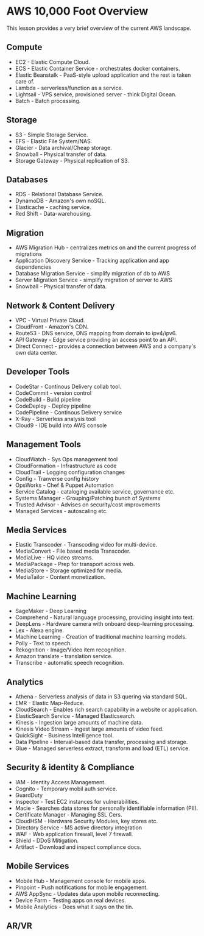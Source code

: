 # AWS 10,000 Foot Overview

This lesson provides a very brief overview of the current AWS landscape.


## Compute
* EC2 - Elastic Compute Cloud.
* ECS - Elastic Container Service - orchestrates docker containers.
* Elastic Beanstalk - PaaS-style upload application and the rest is taken care of.
* Lambda - serverless/function as a service.
* Lightsail - VPS service, provisioned server - think Digital Ocean.
* Batch - Batch processing.

## Storage
* S3 - Simple Storage Service.
* EFS - Elastic File System/NAS.
* Glacier - Data archival/Cheap storage.
* Snowball - Physical transfer of data.
* Storage Gateway - Physical replication of S3.

## Databases
* RDS - Relational Database Service.
* DynamoDB - Amazon's own noSQL.
* Elasticache - caching service.
* Red Shift - Data-warehousing.

## Migration
* AWS Migration Hub - centralizes metrics on and the current progress of migrations
* Application Discovery Service - Tracking application and app dependencies
* Database Migration Service - simplify migration of db to AWS
* Server Migration Service - simplify migration of server to AWS
* Snowball - Physical transfer of data.

## Network & Content Delivery
* VPC - Virtual Private Cloud.
* CloudFront - Amazon's CDN.
* Route53 - DNS service, DNS mapping from domain to ipv4/ipv6.
* API Gateway - Edge service providing an access point to an API.
* Direct Connect - provides a connection between AWS and a company's own data center.


## Developer Tools
* CodeStar - Continous Delivery collab tool.
* CodeCommit - version control
* CodeBuild - Build pipeline
* CodeDeploy - Deploy pipeline
* CodePipeline - Continous Delivery service
* X-Ray - Serverless analysis tool
* Cloud9 - IDE build into AWS console

## Management Tools
* CloudWatch - Sys Ops management tool
* CloudFormation - Infrastructure as code
* CloudTrail - Logging configuration changes
* Config - Tranverse config history
* OpsWorks - Chef & Puppet Automation
* Service Catalog - cataloging available service, governance etc.
* Systems Manager - Grouping/Patching bunch of Systems
* Trusted Advisor - Advises on security/cost improvements
* Managed Services - autoscaling etc.

## Media Services
* Elastic Transcoder - Transcoding video for multi-device.
* MediaConvert - File based media Transcoder.
* MediaLive - HQ video streams.
* MediaPackage - Prep for transport across web.
* MediaStore - Storage optimized for media.
* MediaTailor - Content monetization.

## Machine Learning
* SageMaker - Deep Learning
* Comprehend - Natural language processing, providing insight into text.
* DeepLens - Hardware camera with onboard deep-learning processing.
* Lex - Alexa engine.
* Machine Learning - Creation of traditional machine learning models.
* Polly - Text to speech.
* Rekognition - Image/Video item recognition.
* Amazon translate - translation service.
* Transcribe - automatic speech recognition.

## Analytics
* Athena - Serverless analysis of data in S3 quering via standard SQL.
* EMR - Elastic Map-Reduce.
* CloudSearch - Enables rich search capability in a website or application.
* ElasticSearch Service - Managed Elasticsearch.
* Kinesis - Ingestion large amounts of machine data.
* Kinesis Video Stream - Ingest large amounts of video feed.
* QuickSight - Business Intelligence tool.
* Data Pipeline - Interval-based data transfer, processing and storage.
* Glue - Managed serverless extract, transform and load (ETL) service.

## Security & identity & Compliance
* IAM - Identity Access Management.
* Cognito - Temporary mobil auth service.
* GuardDuty
* Inspector - Test EC2 instances for vulnerabilities.
* Macie - Searches data stores for personally identifiable information (PII).
* Certificate Manager - Managing SSL Cers.
* CloudHSM - Hardware Security Modules, key stores etc.
* Directory Service - MS active directory integration
* WAF - Web application firewall, level 7 firewall.
* Shield - DDoS Mitigation.
* Artifact - Download and inspect compliance docs. 

## Mobile Services
* Mobile Hub - Management console for mobile apps.
* Pinpoint - Push notifications for mobile engagement.
* AWS AppSync - Updates data upon mobile reconnecting.
* Device Farm - Testing apps on real devices.
* Mobile Analytics - Does what it says on the tin.

## AR/VR